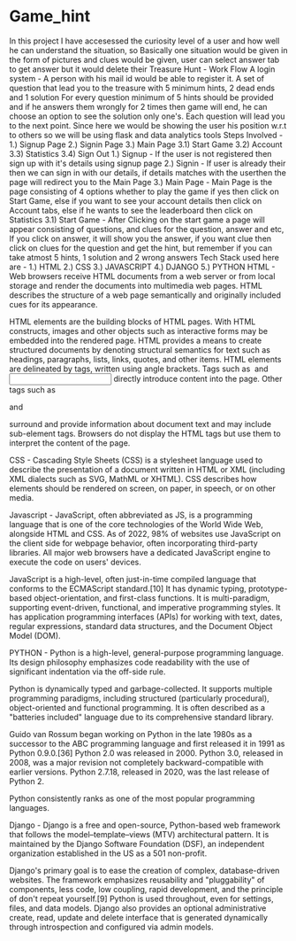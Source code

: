 # Game_hint

In this project I have accesessed the curiosity level of a user and how well he can understand the situation, so Basically one situation would be given in the form of pictures and clues would be given, user can select answer tab to get answer but it would delete their 
Treasure Hunt - Work Flow
A login system - A person with his mail id would be able to register it.
A set of question that lead you to the treasure with 5 minimum hints, 2 dead ends and 1 solution
For every question minimum of 5 hints should be provided and if he answers them wrongly for 2 times then game will end, he can choose an option to see the solution only one's.
Each question will lead you to the next point.
Since here we would be showing the user his position w.r.t to others so we will be using flask and data analytics tools
Steps Involved - 
1.) Signup Page
2.) Signin Page 
3.) Main Page
  3.1) Start Game
  3.2) Account
  3.3) Statistics
  3.4) Sign Out
1.) Signup - If the user is not registered then sign up with it's details using signup page
2.) Signin - If user is already their then we can sign in with our details, if details matches with the userthen the page will redirect you to the Main Page
3.) Main Page - Main Page is the page consisting of 4 options whether to play the game if yes then click on Start Game, else if you want to see your account details then click on Account tabs, else if he wants to see the leaderboard then click on Statistics
3.1) Start Game - After Clicking on the start game a page will appear consisting of questions, and clues for the question, answer and etc, If you click on answer, it will show you the answer, if you want clue then click on clues for the question and get the hint, but remember if you can take atmost 5 hints, 1 solution and 2 wrong answers
Tech Stack used here are - 
1.) HTML
2.) CSS
3.) JAVASCRIPT
4.) DJANGO
5.) PYTHON
HTML - 
Web browsers receive HTML documents from a web server or from local storage and render the documents into multimedia web pages. HTML describes the structure of a web page semantically and originally included cues for its appearance.

HTML elements are the building blocks of HTML pages. With HTML constructs, images and other objects such as interactive forms may be embedded into the rendered page. HTML provides a means to create structured documents by denoting structural semantics for text such as headings, paragraphs, lists, links, quotes, and other items. HTML elements are delineated by tags, written using angle brackets. Tags such as <img /> and <input /> directly introduce content into the page. Other tags such as <p> and </p> surround and provide information about document text and may include sub-element tags. Browsers do not display the HTML tags but use them to interpret the content of the page.

CSS - 
Cascading Style Sheets (CSS) is a stylesheet language used to describe the presentation of a document written in HTML or XML (including XML dialects such as SVG, MathML or XHTML). CSS describes how elements should be rendered on screen, on paper, in speech, or on other media.

Javascript - 
JavaScript, often abbreviated as JS, is a programming language that is one of the core technologies of the World Wide Web, alongside HTML and CSS. As of 2022, 98% of websites use JavaScript on the client side for webpage behavior, often incorporating third-party libraries. All major web browsers have a dedicated JavaScript engine to execute the code on users' devices.

JavaScript is a high-level, often just-in-time compiled language that conforms to the ECMAScript standard.[10] It has dynamic typing, prototype-based object-orientation, and first-class functions. It is multi-paradigm, supporting event-driven, functional, and imperative programming styles. It has application programming interfaces (APIs) for working with text, dates, regular expressions, standard data structures, and the Document Object Model (DOM).

PYTHON - 
Python is a high-level, general-purpose programming language. Its design philosophy emphasizes code readability with the use of significant indentation via the off-side rule.

Python is dynamically typed and garbage-collected. It supports multiple programming paradigms, including structured (particularly procedural), object-oriented and functional programming. It is often described as a "batteries included" language due to its comprehensive standard library.

Guido van Rossum began working on Python in the late 1980s as a successor to the ABC programming language and first released it in 1991 as Python 0.9.0.[36] Python 2.0 was released in 2000. Python 3.0, released in 2008, was a major revision not completely backward-compatible with earlier versions. Python 2.7.18, released in 2020, was the last release of Python 2.

Python consistently ranks as one of the most popular programming languages.

Django - 
Django is a free and open-source, Python-based web framework that follows the model–template–views (MTV) architectural pattern. It is maintained by the Django Software Foundation (DSF), an independent organization established in the US as a 501 non-profit.

Django's primary goal is to ease the creation of complex, database-driven websites. The framework emphasizes reusability and "pluggability" of components, less code, low coupling, rapid development, and the principle of don't repeat yourself.[9] Python is used throughout, even for settings, files, and data models. Django also provides an optional administrative create, read, update and delete interface that is generated dynamically through introspection and configured via admin models.
